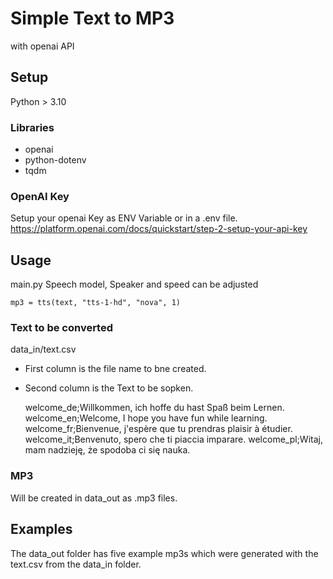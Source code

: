 # Simple Text to MP3
with openai API

## Setup
Python > 3.10
### Libraries
- openai
- python-dotenv
- tqdm

### OpenAI Key
Setup your openai Key as ENV Variable or in a .env file.
https://platform.openai.com/docs/quickstart/step-2-setup-your-api-key

## Usage
main.py 
Speech model, Speaker and speed can be adjusted

    mp3 = tts(text, "tts-1-hd", "nova", 1)
### Text to be converted
data_in/text.csv

- First column is the file name to bne created.
- Second column is the Text to be sopken.


    welcome_de;Willkommen, ich hoffe du hast Spaß beim Lernen.
    welcome_en;Welcome, I hope you have fun while learning.
    welcome_fr;Bienvenue, j'espère que tu prendras plaisir à étudier.
    welcome_it;Benvenuto, spero che ti piaccia imparare.
    welcome_pl;Witaj, mam nadzieję, że spodoba ci się nauka.

### MP3
Will be created in data_out as .mp3 files.

## Examples

The data_out folder has five example mp3s which were generated with the text.csv from the data_in folder.